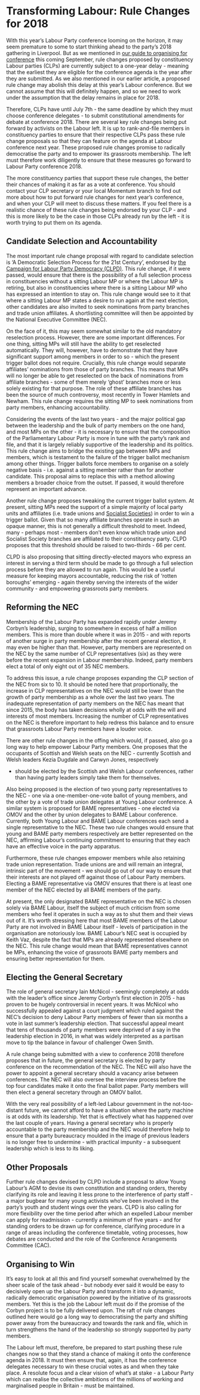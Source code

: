 Transforming Labour: Rule Changes for 2018
==========================================

With this year’s Labour Party conference looming on the horizon, it may
seem premature to some to start thinking ahead to the party’s 2018
gathering in Liverpool. But as we mentioned in [our guide to organising
for conference](https://newsocialist.org.uk/organising-for-conference/)
this coming September, rule changes proposed by constituency Labour
parties (CLPs) are currently subject to a one-year delay - meaning that
the earliest they are eligible for the conference agenda is the year
after they are submitted. As we also mentioned in our earlier article, a
proposed rule change may abolish this delay at this year’s Labour
conference. But we cannot assume that this will definitely happen, and
so we need to work under the assumption that the delay remains in place
for 2018.

Therefore, CLPs have until July 7th - the same deadline by which they
must choose conference delegates - to submit constitutional amendments
for debate at conference 2018. There are several key rule changes being
put forward by activists on the Labour left. It is up to rank-and-file
members in constituency parties to ensure that their respective CLPs
pass these rule change proposals so that they can feature on the agenda
at Labour conference next year. These proposed rule changes promise to
radically democratise the party and to empower its grassroots
membership. The left must therefore work diligently to ensure that these
measures go forward to Labour Party conference 2018.

The more constituency parties that support these rule changes, the
better their chances of making it as far as a vote at conference. You
should contact your CLP secretary or your local Momentum branch to find
out more about how to put forward rule changes for next year’s
conference, and when your CLP will meet to discuss these matters. If you
feel there is a realistic chance of these rule changes being endorsed by
your CLP - and this is more likely to be the case in those CLPs already
run by the left - it is worth trying to put them on its agenda.

Candidate Selection and Accountability
--------------------------------------

The most important rule change proposal with regard to candidate
selection is ‘A Democratic Selection Process for the 21st Century’,
endorsed by [the Campaign for Labour Party Democracy
(CLPD)](http://www.clpd.org.uk/). This rule change, if it were passed,
would ensure that there is the possibility of a full selection process
in constituencies without a sitting Labour MP or where the Labour MP is
retiring, but also in constituencies where there is a sitting Labour MP
who has expressed an intention to stay on. This rule change would see to
it that where a sitting Labour MP states a desire to run again at the
next election, other candidates are also invited to seek nominations
from party branches and trade union affiliates. A shortlisting committee
will then be appointed by the National Executive Committee (NEC).

On the face of it, this may seem somewhat similar to the old mandatory
reselection process. However, there are some important differences. For
one thing, sitting MPs will still have the ability to get reselected
automatically. They will, however, have to demonstrate that they have
significant support among members in order to so - which the present
trigger ballot does not require. Crucially, this rule change would
separate affiliates’ nominations from those of party branches. This
means that MPs will no longer be able to get reselected on the back of
nominations from affiliate branches - some of them merely ‘ghost’
branches more or less solely existing for that purpose. The role of
these affiliate branches has been the source of much controversy, most
recently in Tower Hamlets and Newham. This rule change requires the
sitting MP to seek nominations from party members, enhancing
accountability.

Considering the events of the last two years - and the major political
gap between the leadership and the bulk of party members on the one
hand, and most MPs on the other - it is necessary to ensure that the
composition of the Parliamentary Labour Party is more in tune with the
party’s rank and file, and that it is largely reliably supportive of the
leadership and its politics. This rule change aims to bridge the
existing gap between MPs and members, which is testament to the failure
of the trigger ballot mechanism among other things. Trigger ballots
force members to organise on a solely negative basis - i.e. against a
sitting member rather than for another candidate. This proposal aims to
replace this with a method allowing members a broader choice from the
outset. If passed, it would therefore represent an important advance.

Another rule change proposes tweaking the current trigger ballot system.
At present, sitting MPs need the support of a simple majority of local
party units and affiliates (i.e. trade unions and [Socialist
Societies](http://www.labour.org.uk/pages/affiliated-organisations)) in
order to win a trigger ballot. Given that so many affiliate branches
operate in such an opaque manner, this is not generally a difficult
threshold to meet. Indeed, many - perhaps most - members don’t even know
which trade union and Socialist Society branches are affiliated to their
constituency party. CLPD proposes that this threshold should be raised
to two-thirds - 66 per cent.

CLPD is also proposing that sitting directly-elected mayors who express
an interest in serving a third term should be made to go through a full
selection process before they are allowed to run again. This would be a
useful measure for keeping mayors accountable, reducing the risk of
‘rotten boroughs’ emerging - again thereby serving the interests of the
wider community - and empowering grassroots party members.

Reforming the NEC
-----------------

Membership of the Labour Party has expanded rapidly under Jeremy
Corbyn’s leadership, surging to somewhere in excess of half a million
members. This is more than double where it was in 2015 - and with
reports of another surge in party membership after the recent general
election, it may even be higher than that. However, party members are
represented on the NEC by the same number of CLP representatives (six)
as they were before the recent expansion in Labour membership. Indeed,
party members elect a total of only eight out of 35 NEC members.

To address this issue, a rule change proposes expanding the CLP section
of the NEC from six to 10. It should be noted here that proportionally,
the increase in CLP representatives on the NEC would still be lower than
the growth of party membership as a whole over the last two years. The
inadequate representation of party members on the NEC has meant that
since 2015, the body has taken decisions wholly at odds with the will
and interests of most members. Increasing the number of CLP
representatives on the NEC is therefore important to help redress this
balance and to ensure that grassroots Labour Party members have a louder
voice.

There are other rule changes in the offing which would, if passed, also
go a long way to help empower Labour Party members. One proposes that
the occupants of Scottish and Welsh seats on the NEC - currently
Scottish and Welsh leaders Kezia Dugdale and Carwyn Jones, respectively
- should be elected by the Scottish and Welsh Labour conferences, rather
than having party leaders simply take them for themselves.

Also being proposed is the election of two young party representatives
to the NEC - one via a one-member-one-vote ballot of young members, and
the other by a vote of trade union delegates at Young Labour conference.
A similar system is proposed for BAME representatives - one elected via
OMOV and the other by union delegates to BAME Labour conference.
Currently, both Young Labour and BAME Labour conferences each send a
single representative to the NEC. These two rule changes would ensure
that young and BAME party members respectively are better represented on
the NEC, affirming Labour’s continuing commitment to ensuring that they
each have an effective voice in the party apparatus.

Furthermore, these rule changes empower members while also retaining
trade union representation. Trade unions are and will remain an
integral, intrinsic part of the movement - we should go out of our way
to ensure that their interests are not played off against those of
Labour Party members. Electing a BAME representative via OMOV ensures
that there is at least one member of the NEC elected by all BAME members
of the party.

At present, the only designated BAME representative on the NEC is chosen
solely via BAME Labour, itself the subject of much criticism from some
members who feel it operates in such a way as to shut them and their
views out of it. It’s worth stressing here that most BAME members of the
Labour Party are not involved in BAME Labour itself - levels of
participation in the organisation are notoriously low. BAME Labour’s NEC
seat is occupied by Keith Vaz, despite the fact that MPs are already
represented elsewhere on the NEC. This rule change would mean that BAME
representatives cannot be MPs, enhancing the voice of grassroots BAME
party members and ensuring better representation for them.

Electing the General Secretary
------------------------------

The role of general secretary Iain McNicol - seemingly completely at
odds with the leader’s office since Jeremy Corbyn’s first election in
2015 - has proven to be hugely controversial in recent years. It was
McNicol who successfully appealed against a court judgment which ruled
against the NEC’s decision to deny Labour Party members of fewer than
six months a vote in last summer’s leadership election. That successful
appeal meant that tens of thousands of party members were deprived of a
say in the leadership election in 2016, in what was widely interpreted
as a partisan move to tip the balance in favour of challenger Owen
Smith.

A rule change being submitted with a view to conference 2018 therefore
proposes that in future, the general secretary is elected by party
conference on the recommendation of the NEC. The NEC will also have the
power to appoint a general secretary should a vacancy arise between
conferences. The NEC will also oversee the interview process before the
top four candidates make it onto the final ballot paper. Party members
will then elect a general secretary through an OMOV ballot.

With the very real possibility of a left-led Labour government in the
not-too-distant future, we cannot afford to have a situation where the
party machine is at odds with its leadership. Yet that is effectively
what has happened over the last couple of years. Having a general
secretary who is properly accountable to the party membership and the
NEC would therefore help to ensure that a party bureaucracy moulded in
the image of previous leaders is no longer free to undermine - with
practical impunity - a subsequent leadership which is less to its
liking.

Other Proposals
---------------

Further rule changes devised by CLPD include a proposal to allow Young
Labour’s AGM to devise its own constitution and standing orders, thereby
clarifying its role and leaving it less prone to the interference of
party staff - a major bugbear for many young activists who’ve been
involved in the party’s youth and student wings over the years. CLPD is
also calling for more flexibility over the time period after which an
expelled Labour member can apply for readmission - currently a minimum
of five years - and for standing orders to be drawn up for conference,
clarifying procedure in a range of areas including the conference
timetable, voting processes, how debates are conducted and the role of
the Conference Arrangements Committee (CAC).

Organising to Win
-----------------

It’s easy to look at all this and find yourself somewhat overwhelmed by
the sheer scale of the task ahead - but nobody ever said it would be
easy to decisively open up the Labour Party and transform it into a
dynamic, radically democratic organisation powered by the initiative of
its grassroots members. Yet this is the job the Labour left must do if
the promise of the Corbyn project is to be fully delivered upon. The
raft of rule changes outlined here would go a long way to democratising
the party and shifting power away from the bureaucracy and towards the
rank and file, which in turn strengthens the hand of the leadership so
strongly supported by party members.

The Labour left must, therefore, be prepared to start pushing these rule
changes now so that they stand a chance of making it onto the conference
agenda in 2018. It must then ensure that, again, it has the conference
delegates necessary to win these crucial votes as and when they take
place. A resolute focus and a clear vision of what’s at stake - a Labour
Party which can realise the collective ambitions of the millions of
working and marginalised people in Britain - must be maintained.
